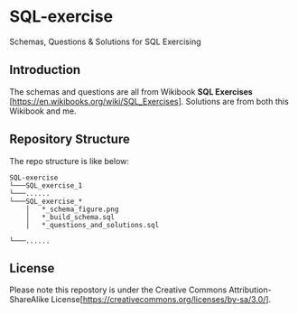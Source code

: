 # SQL-exercise
Schemas, Questions &amp; Solutions for SQL Exercising

## Introduction
The schemas and questions are all from Wikibook **SQL Exercises** [https://en.wikibooks.org/wiki/SQL_Exercises]. Solutions are from both this Wikibook and me.

## Repository Structure
The repo structure is like below:
```
SQL-exercise
└───SQL_exercise_1
└───......
└───SQL_exercise_*
    │   *_schema_figure.png
    │   *_build_schema.sql
    │   *_questions_and_solutions.sql

└───......

```

## License
Please note this repostory is under the Creative Commons Attribution-ShareAlike License[https://creativecommons.org/licenses/by-sa/3.0/].